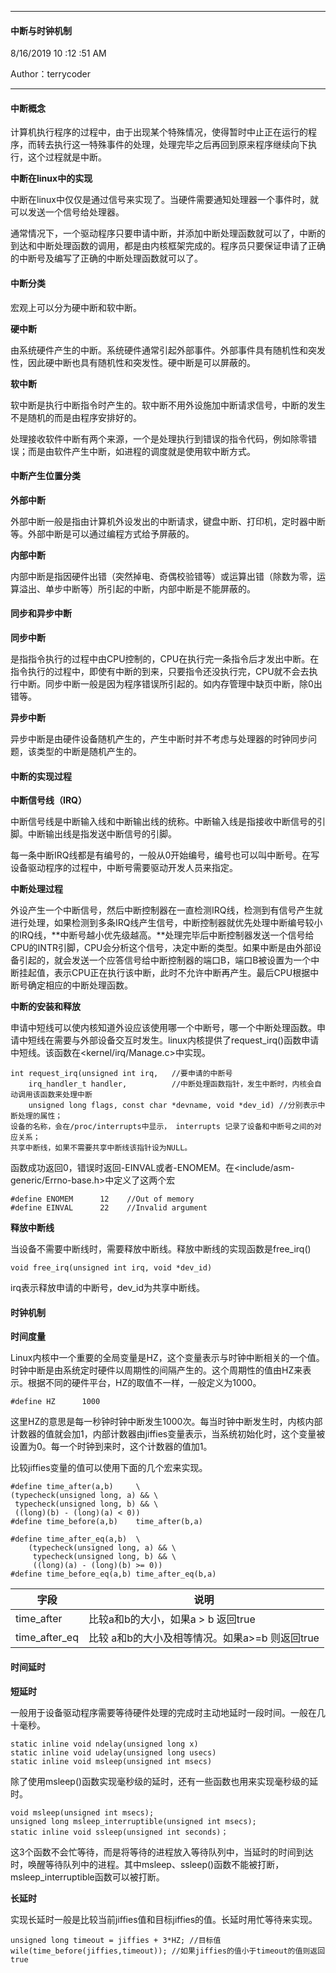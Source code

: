 ----------

#### 中断与时钟机制 ####

8/16/2019 10 :12 :51 AM 

Author：terrycoder

----------

#### 中断概念 ####

计算机执行程序的过程中，由于出现某个特殊情况，使得暂时中止正在运行的程序，而转去执行这一特殊事件的处理，处理完毕之后再回到原来程序继续向下执行，这个过程就是中断。


**中断在linux中的实现**

中断在linux中仅仅是通过信号来实现了。当硬件需要通知处理器一个事件时，就可以发送一个信号给处理器。

通常情况下，一个驱动程序只要申请中断，并添加中断处理函数就可以了，中断的到达和中断处理函数的调用，都是由内核框架完成的。程序员只要保证申请了正确的中断号及编写了正确的中断处理函数就可以了。

#### 中断分类 ####

宏观上可以分为硬中断和软中断。

**硬中断**

由系统硬件产生的中断。系统硬件通常引起外部事件。外部事件具有随机性和突发性，因此硬中断也具有随机性和突发性。硬中断是可以屏蔽的。

**软中断**

软中断是执行中断指令时产生的。软中断不用外设施加中断请求信号，中断的发生不是随机的而是由程序安排好的。

处理接收软件中断有两个来源，一个是处理执行到错误的指令代码，例如除零错误；而是由软件产生中断，如进程的调度就是使用软中断方式。

#### 中断产生位置分类 ####

**外部中断**

外部中断一般是指由计算机外设发出的中断请求，键盘中断、打印机，定时器中断等。外部中断是可以通过编程方式给予屏蔽的。

**内部中断**

内部中断是指因硬件出错（突然掉电、奇偶校验错等）或运算出错（除数为零，运算溢出、单步中断等）所引起的中断，内部中断是不能屏蔽的。

#### 同步和异步中断 ####

**同步中断**

是指指令执行的过程中由CPU控制的，CPU在执行完一条指令后才发出中断。在指令执行的过程中，即使有中断的到来，只要指令还没执行完，CPU就不会去执行中断。同步中断一般是因为程序错误所引起的。如内存管理中缺页中断，除0出错等。


**异步中断**

异步中断是由硬件设备随机产生的，产生中断时并不考虑与处理器的时钟同步问题，该类型的中断是随机产生的。


#### 中断的实现过程 ####

**中断信号线（IRQ）**

中断信号线是中断输入线和中断输出线的统称。中断输入线是指接收中断信号的引脚。中断输出线是指发送中断信号的引脚。

每一条中断IRQ线都是有编号的，一般从0开始编号，编号也可以叫中断号。在写设备驱动程序的过程中，中断号需要驱动开发人员来指定。

**中断处理过程**

外设产生一个中断信号，然后中断控制器在一直检测IRQ线，检测到有信号产生就进行处理，如果检测到多条IRQ线产生信号，中断控制器就优先处理中断编号较小的IRQ线，**中断号越小优先级越高。**处理完毕后中断控制器发送一个信号给CPU的INTR引脚，CPU会分析这个信号，决定中断的类型。如果中断是由外部设备引起的，就会发送一个应答信号给中断控制器的端口B，端口B被设置为一个中断挂起值，表示CPU正在执行该中断，此时不允许中断再产生。最后CPU根据中断号确定相应的中断处理函数。

**中断的安装和释放**

申请中短线可以使内核知道外设应该使用哪一个中断号，哪一个中断处理函数。申请中短线在需要与外部设备交互时发生。linux内核提供了request_irq()函数申请中短线。该函数在<kernel/irq/Manage.c>中实现。

	int request_irq(unsigned int irq, 	//要申请的中断号
		irq_handler_t handler,			//中断处理函数指针，发生中断时，内核会自动调用该函数来处理中断
		unsigned long flags, const char *devname, void *dev_id) //分别表示中断处理的属性；
	设备的名称，会在/proc/interrupts中显示， interrupts 记录了设备和中断号之间的对应关系； 
	共享中断线，如果不需要共享中断线该指针设为NULL。

函数成功返回0，错误时返回-EINVAL或者-ENOMEM。在<include/asm-generic/Errno-base.h>中定义了这两个宏

	#define ENOMEM		12    //Out of memory
	#define EINVAL		22	  //Invalid argument

**释放中断线**

当设备不需要中断线时，需要释放中断线。释放中断线的实现函数是free_irq()

	void free_irq(unsigned int irq, void *dev_id)

irq表示释放申请的中断号，dev_id为共享中断线。

#### 时钟机制 ####

**时间度量**

Linux内核中一个重要的全局变量是HZ，这个变量表示与时钟中断相关的一个值。时钟中断是由系统定时硬件以周期性的间隔产生的。这个周期性的值由HZ来表示。根据不同的硬件平台，HZ的取值不一样，一般定义为1000。

	#define HZ		1000

这里HZ的意思是每一秒钟时钟中断发生1000次。每当时钟中断发生时，内核内部计数器的值就会加1，内部计数器由jiffies变量表示，当系统初始化时，这个变量被设置为0。每一个时钟到来时，这个计数器的值加1。

比较jiffies变量的值可以使用下面的几个宏来实现。

	#define time_after(a,b)		\
	(typecheck(unsigned long, a) && \
	 typecheck(unsigned long, b) && \
	 ((long)(b) - (long)(a) < 0))
	#define time_before(a,b)	time_after(b,a)
	
	#define time_after_eq(a,b)	\
		(typecheck(unsigned long, a) && \
		 typecheck(unsigned long, b) && \
		 ((long)(a) - (long)(b) >= 0))
	#define time_before_eq(a,b)	time_after_eq(b,a)


| 字段 | 说明 |
| --- | --- |
| time_after | 比较a和b的大小，如果a > b 返回true   |
| time_after_eq | 比较 a和b的大小及相等情况。如果a>=b 则返回true |


#### 时间延时 ####

**短延时**

一般用于设备驱动程序需要等待硬件处理的完成时主动地延时一段时间。一般在几十毫秒。

	static inline void ndelay(unsigned long x)
	static inline void udelay(unsigned long usecs)
	static inline void msleep(unsigned int msecs)

除了使用msleep()函数实现毫秒级的延时，还有一些函数也用来实现毫秒级的延时。

	void msleep(unsigned int msecs);
	unsigned long msleep_interruptible(unsigned int msecs);
	static inline void ssleep(unsigned int seconds)；

这3个函数不会忙等待，而是将等待的进程放入等待队列中，当延时的时间到达时，唤醒等待队列中的进程。其中msleep、ssleep()函数不能被打断，msleep_interruptible函数可以被打断。

**长延时**

实现长延时一般是比较当前jiffies值和目标jiffies的值。长延时用忙等待来实现。

	unsigned long timeout = jiffies + 3*HZ; //目标值
	wile(time_before(jiffies,timeout)); //如果jiffies的值小于timeout的值则返回true
